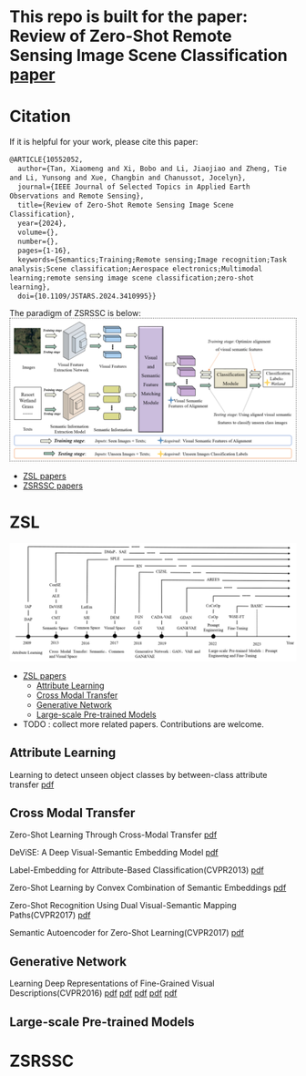 # This repo is built for the paper: Review of Zero-Shot Remote Sensing Image Scene Classification [paper](https://ieeexplore.ieee.org/document/10552052)
# Citation
If it is helpful for your work, please cite this paper:
``` 
@ARTICLE{10552052,
  author={Tan, Xiaomeng and Xi, Bobo and Li, Jiaojiao and Zheng, Tie and Li, Yunsong and Xue, Changbin and Chanussot, Jocelyn},
  journal={IEEE Journal of Selected Topics in Applied Earth Observations and Remote Sensing}, 
  title={Review of Zero-Shot Remote Sensing Image Scene Classification}, 
  year={2024},
  volume={},
  number={},
  pages={1-16},
  keywords={Semantics;Training;Remote sensing;Image recognition;Task analysis;Scene classification;Aerospace electronics;Multimodal learning;remote sensing image scene classification;zero-shot learning},
  doi={10.1109/JSTARS.2024.3410995}}
```
The paradigm of ZSRSSC is below:
![image](fig1.tif)
- [ZSL papers](#ZSL)
- [ZSRSSC papers](#ZSRSSC)
# ZSL
![image](fig2.tif)
- [ZSL papers](#ZSL)
  - [Attribute Learning](#att)
  - [Cross Modal Transfer](#cmt)
  - [Generative Network](#gen)
  - [Large-scale Pre-trained Models](#lpm)
- TODO : collect more related papers. Contributions are welcome.
## Attribute Learning <a name="att" style="display: none;"></a>
Learning to detect unseen object classes by between-class attribute transfer [pdf](https://ieeexplore.ieee.org/document/5206594)

## Cross Modal Transfer <a name="cmt" style="display: none;"></a>
Zero-Shot Learning Through Cross-Modal Transfer [pdf](https://arxiv.org/abs/1301.3666)

DeViSE: A Deep Visual-Semantic Embedding Model [pdf](https://papers.nips.cc/paper_files/paper/2013/hash/7cce53cf90577442771720a370c3c723-Abstract.html) 

Label-Embedding for Attribute-Based Classification(CVPR2013) [pdf](https://openaccess.thecvf.com/content_cvpr_2013/papers/Akata_Label-Embedding_for_Attribute-Based_2013_CVPR_paper.pdf)

Zero-Shot Learning by Convex Combination of Semantic Embeddings [pdf](https://arxiv.org/abs/1312.5650)

Zero-Shot Recognition Using Dual Visual-Semantic Mapping Paths(CVPR2017) [pdf](https://openaccess.thecvf.com/content_cvpr_2017/papers/Li_Zero-Shot_Recognition_Using_CVPR_2017_paper.pdf)

Semantic Autoencoder for Zero-Shot Learning(CVPR2017) [pdf](https://openaccess.thecvf.com/content_cvpr_2017/papers/Kodirov_Semantic_Autoencoder_for_CVPR_2017_paper.pdf)
## Generative Network <a name="gen" style="display: none;"></a>
Learning Deep Representations of Fine-Grained Visual Descriptions(CVPR2016) [pdf](https://openaccess.thecvf.com/content_cvpr_2016/papers/Reed_Learning_Deep_Representations_CVPR_2016_paper.pdf)
[pdf]()
[pdf]()
[pdf]()
[pdf]()


## Large-scale Pre-trained Models <a name="lpm" style="display: none;"></a>

# ZSRSSC
